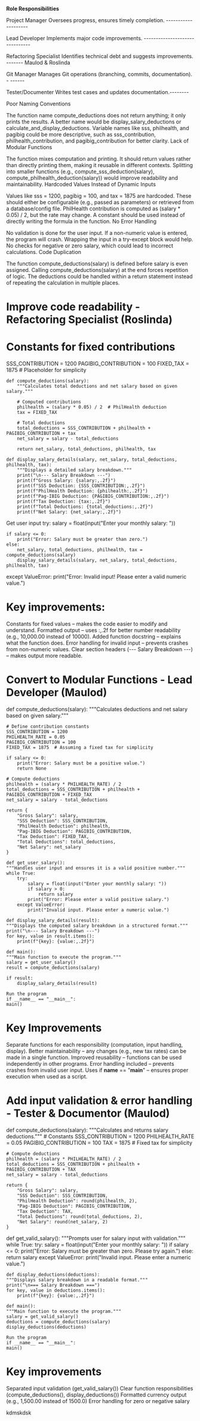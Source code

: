 
**Role Responsibilities**

Project Manager Oversees progress, ensures timely completion. --------------------

Lead Developer Implements major code improvements. -------------------------------

Refactoring Specialist Identifies technical debt and suggests improvements. -------  Maulod & Roslinda

Git Manager Manages Git operations (branching, commits, documentation). - ------

Tester/Documenter Writes test cases and updates documentation.--------


Poor Naming Conventions

The function name compute_deductions does not return anything; it only prints the results. A better name would be display_salary_deductions or calculate_and_display_deductions.
Variable names like sss, philhealth, and pagibig could be more descriptive, such as sss_contribution, philhealth_contribution, and pagibig_contribution for better clarity.
Lack of Modular Functions

The function mixes computation and printing. It should return values rather than directly printing them, making it reusable in different contexts.
Splitting into smaller functions (e.g., compute_sss_deduction(salary), compute_philhealth_deduction(salary)) would improve readability and maintainability.
Hardcoded Values Instead of Dynamic Inputs

Values like sss = 1200, pagibig = 100, and tax = 1875 are hardcoded. These should either be configurable (e.g., passed as parameters) or retrieved from a database/config file.
PhilHealth contribution is computed as (salary * 0.05) / 2, but the rate may change. A constant should be used instead of directly writing the formula in the function.
No Error Handling

No validation is done for the user input. If a non-numeric value is entered, the program will crash. Wrapping the input in a try-except block would help.
No checks for negative or zero salary, which could lead to incorrect calculations.
Code Duplication

The function compute_deductions(salary) is defined before salary is even assigned. Calling compute_deductions(salary) at the end forces repetition of logic.
The deductions could be handled within a return statement instead of repeating the calculation in multiple places.

# Improve code readability  - Refactoring Specialist (Roslinda)

# Constants for fixed contributions
SSS_CONTRIBUTION = 1200
PAGIBIG_CONTRIBUTION = 100
FIXED_TAX = 1875  # Placeholder for simplicity

    def compute_deductions(salary):
        """Calculates total deductions and net salary based on given salary."""
    
        # Computed contributions
        philhealth = (salary * 0.05) / 2  # PhilHealth deduction
        tax = FIXED_TAX  

        # Total deductions
        total_deductions = SSS_CONTRIBUTION + philhealth + PAGIBIG_CONTRIBUTION + tax
        net_salary = salary - total_deductions

        return net_salary, total_deductions, philhealth, tax

    def display_salary_details(salary, net_salary, total_deductions, philhealth, tax):
        """Displays a detailed salary breakdown."""
        print("\n--- Salary Breakdown ---")
        print(f"Gross Salary: {salary:,.2f}")
        print(f"SSS Deduction: {SSS_CONTRIBUTION:,.2f}")
        print(f"PhilHealth Deduction: {philhealth:,.2f}")
        print(f"Pag-IBIG Deduction: {PAGIBIG_CONTRIBUTION:,.2f}")
        print(f"Tax Deduction: {tax:,.2f}")
        print(f"Total Deductions: {total_deductions:,.2f}")
        print(f"Net Salary: {net_salary:,.2f}")

 Get user input
try:
    salary = float(input("Enter your monthly salary: "))
    
    if salary <= 0:
        print("Error: Salary must be greater than zero.")
    else:
        net_salary, total_deductions, philhealth, tax = compute_deductions(salary)
        display_salary_details(salary, net_salary, total_deductions, philhealth, tax)

except ValueError:
    print("Error: Invalid input! Please enter a valid numeric value.")


    
# Key improvements:

 Constants for fixed values – makes the code easier to modify and understand.
 Formatted output – uses :,.2f for better number readability (e.g., 10,000.00 instead of 10000).
 Added function docstring – explains what the function does.
 Error handling for invalid input – prevents crashes from non-numeric values.
 Clear section headers (--- Salary Breakdown ---) – makes output more readable.


# Convert to Modular Functions - Lead Developer (Maulod)
def compute_deductions(salary):
    """Calculates deductions and net salary based on given salary."""
    
    # Define contribution constants
    SSS_CONTRIBUTION = 1200
    PHILHEALTH_RATE = 0.05
    PAGIBIG_CONTRIBUTION = 100
    FIXED_TAX = 1875  # Assuming a fixed tax for simplicity

    if salary <= 0:
        print("Error: Salary must be a positive value.")
        return None

    # Compute deductions
    philhealth = (salary * PHILHEALTH_RATE) / 2
    total_deductions = SSS_CONTRIBUTION + philhealth + PAGIBIG_CONTRIBUTION + FIXED_TAX
    net_salary = salary - total_deductions

    return {
        "Gross Salary": salary,
        "SSS Deduction": SSS_CONTRIBUTION,
        "PhilHealth Deduction": philhealth,
        "Pag-IBIG Deduction": PAGIBIG_CONTRIBUTION,
        "Tax Deduction": FIXED_TAX,
        "Total Deductions": total_deductions,
        "Net Salary": net_salary
    }

    def get_user_salary():
    """Handles user input and ensures it is a valid positive number."""
    while True:
        try:
            salary = float(input("Enter your monthly salary: "))
            if salary > 0:
                return salary
            print("Error: Please enter a valid positive salary.")
        except ValueError:
            print("Invalid input. Please enter a numeric value.")

    def display_salary_details(result):
    """Displays the computed salary breakdown in a structured format."""
    print("\n--- Salary Breakdown ---")
    for key, value in result.items():
        print(f"{key}: {value:,.2f}")

    def main():
    """Main function to execute the program."""
    salary = get_user_salary()
    result = compute_deductions(salary)
    
    if result:
        display_salary_details(result)

    Run the program
    if __name__ == "__main__":
    main()

# Key Improvements

Separate functions for each responsibility (computation, input handling, display).
 Better maintainability – any changes (e.g., new tax rates) can be made in a single function.
 Improved reusability – functions can be used independently in other programs.
 Error handling included – prevents crashes from invalid user input.
 Uses if __name__ == "__main__" – ensures proper execution when used as a script.



# Add input validation & error handling - Tester & Documentor (Maulod)

def compute_deductions(salary):
    """Calculates and returns salary deductions."""
    # Constants
    SSS_CONTRIBUTION = 1200
    PHILHEALTH_RATE = 0.05
    PAGIBIG_CONTRIBUTION = 100
    TAX = 1875  # Fixed tax for simplicity

    # Compute deductions
    philhealth = (salary * PHILHEALTH_RATE) / 2
    total_deductions = SSS_CONTRIBUTION + philhealth + PAGIBIG_CONTRIBUTION + TAX
    net_salary = salary - total_deductions

    return {
        "Gross Salary": salary,
        "SSS Deduction": SSS_CONTRIBUTION,
        "PhilHealth Deduction": round(philhealth, 2),
        "Pag-IBIG Deduction": PAGIBIG_CONTRIBUTION,
        "Tax Deduction": TAX,
        "Total Deductions": round(total_deductions, 2),
        "Net Salary": round(net_salary, 2)
    }

def get_valid_salary():
    """Prompts user for salary input with validation."""
    while True:
        try:
            salary = float(input("Enter your monthly salary: "))
            if salary <= 0:
                print("Error: Salary must be greater than zero. Please try again.")
            else:
                return salary
        except ValueError:
            print("Invalid input. Please enter a numeric value.")

    def display_deductions(deductions):
    """Displays salary breakdown in a readable format."""
    print("\n=== Salary Breakdown ===")
    for key, value in deductions.items():
        print(f"{key}: {value:,.2f}")

    def main():
    """Main function to execute the program."""
    salary = get_valid_salary()
    deductions = compute_deductions(salary)
    display_deductions(deductions)

    Run the program
    if __name__ == "__main__":
    main()
# Key improvements

Separated input validation (get_valid_salary())
 Clear function responsibilities (compute_deductions(), display_deductions())
 Formatted currency output (e.g., 1,500.00 instead of 1500.0)
 Error handling for zero or negative salary









kdmskdsk














